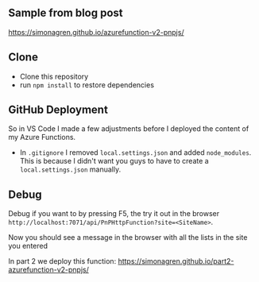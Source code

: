 ## Sample from blog post
https://simonagren.github.io/azurefunction-v2-pnpjs/

## Clone
- Clone this repository
- run `npm install` to restore dependencies

## GitHub Deployment
So in VS Code I made a few adjustments before I deployed the content of my Azure Functions.
- In `.gitignore` I removed `local.settings.json` and added `node_modules`.
This is because I didn't want you guys to have to create a `local.settings.json` manually.

## Debug
Debug if you want to by pressing F5, the try it out in the browser `http://localhost:7071/api/PnPHttpFunction?site=<SiteName>`. 

Now you should see a message in the browser with all the lists in the site you entered  

In part 2 we deploy this function:
https://simonagren.github.io/part2-azurefunction-v2-pnpjs/